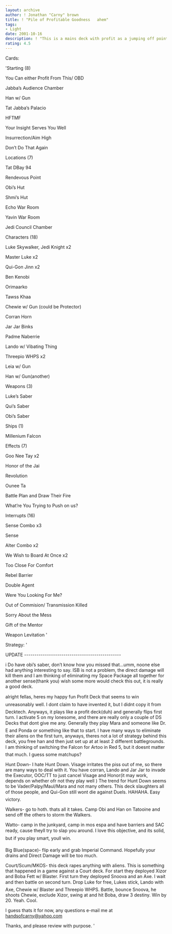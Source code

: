 ```yaml
---
layout: archive
author: ! Jonathan "Carny" brown
title: ! "Pile of Profitable Goodness   ahem"
tags:
- Light
date: 2001-10-16
description: ! "This is a mains deck with profit as a jumping off point. you’ll see what I mean."
rating: 4.5
---
```

Cards: 

'Starting (8)


You Can either Profit From This/ OBD

Jabba’s Audience Chamber

Han w/ Gun

Tat Jabba’s Palacio

HFTMF

Your Insight Serves You Well

Insurrection/Aim High

Don’t Do That Again


Locations (7)


Tat DBay 94

Rendevous Point

Obi’s Hut

Shmi’s Hut

Echo War Room

Yavin War Room

Jedi Council Chamber


Characters (18)


Luke Skywalker, Jedi Knight x2

Master Luke x2

Qui-Gon Jinn x2

Ben Kenobi

Orimaarko

Tawss Khaa

Chewie w/ Gun (could be Protector)

Corran Horn

Jar Jar Binks

Padme Naberrie

Lando w/ Vibating Thing

Threepio WHPS x2

Leia w/ Gun

Han w/ Gun(another)


Weapons (3)


Luke’s Saber

Qui’s Saber

Obi’s Saber


Ships (1)


Millenium Falcon


Effects (7)


Goo Nee Tay x2

Honor of the Jai

Revolution

Ounee Ta

Battle Plan and Draw Their Fire

What’re You Trying to Push on us?


Interrupts (16)


Sense Combo x3

Sense 

Alter Combo x2

We Wish to Board At Once x2

Too Close For Comfort

Rebel Barrier

Double Agent

Were You Looking For Me?

Out of Commision/ Transmission Killed

Sorry About the Mess

Gift of the Mentor

Weapon Levitation '

Strategy: '

UPDATE -----------------------------------------------


i Do have obi’s saber, don’t know how you missed that...umm, noone else had anything interesting to say. ISB is not a problem, the direct damage will kill them and I am thinking of eliminating my Space Package all together for another sense(thank you) wish some more would check this out, it is really a good deck.


alright fellas, heres my happy fun Profit Deck that seems to win unreasonably well. I dont claim to have invented it, but I didnt copy it from Decktech. Anyways, it plays like a profit deck(duh) and generally flips first turn. I activate 5 on my lonesome, and there are really only a couple of DS Decks that dont give me any. Generally they play Mara and someone like Dr. E and Ponda or something like that to start. I have many ways to eliminate their aliens on the first turn, anyways, theres not a lot of strategy behind this deck, you free han and then just set up at at least 2 different battlegrounds. I am thinking of switching the Falcon for Artoo in Red 5, but it doesnt matter that much. I guess some matchups?


Hunt Down- I hate Hunt Down. Visage irritates the piss out of me, so there are many ways to deal with it. You have corran, Lando and Jar Jar to invade the Executor, OOC/TT to just cancel Visage and Honor(it may work, depends on whether ofr not they play well ) The trend for Hunt Down seems to be Vader/Palpy/Maul/Mara and not many others. This deck slaughters all of those people, and Qui-Gon still wont die against Duels. HAHAHA. Easy victory.


Walkers- go to hoth. thats all it takes. Camp Obi and Han on Tatooine and send off the others to storm the Walkers.


Watto- camp in the junkyard, camp in mos espa and have barriers and SAC ready, cause theyll try to slap you around. I love this objective, and its solid, but if you play smart, youll win.


Big Blue(space)- flip early and grab Imperial Command. Hopefully your drains and Direct Damage will be too much.


Court/Scum/MKOS- this deck rapes anything with aliens. This is something that happened in a game against a Court deck. For start they deployed Xizor and Boba Fett w/ Blaster. First turn they deployed Snoova and an Axe. I wait and then battle on second turn. Drop Luke for free, Lukes stick, Lando with Axe, Chewie w/ Blaster and Threepio WHPS. Battle, bounce Snoova, he shoots Chewie, exclude Xizor, swing at and hit Boba, draw 3 destiny. Win by 20. Yeah. Cool.


I guess thats it for now, any questions e-mail me at handsofcarny@yahoo.com


Thanks, and please review with purpose.   '